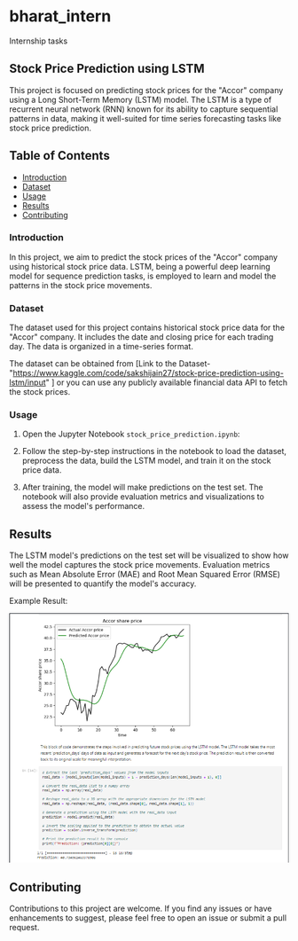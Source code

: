 # bharat_intern
Internship tasks

## Stock Price Prediction using LSTM


This project is focused on predicting stock prices for the "Accor" company using a Long Short-Term Memory (LSTM) model. The LSTM is a type of recurrent neural network (RNN) known for its ability to capture sequential patterns in data, making it well-suited for time series forecasting tasks like stock price prediction.

## Table of Contents

- [Introduction](#introduction)
- [Dataset](#dataset)
- [Usage](#usage)
- [Results](#results)
- [Contributing](#contributing)
  

### Introduction

In this project, we aim to predict the stock prices of the "Accor" company using historical stock price data. LSTM, being a powerful deep learning model for sequence prediction tasks, is employed to learn and model the patterns in the stock price movements.

### Dataset

The dataset used for this project contains historical stock price data for the "Accor" company. It includes the date and closing price for each trading day. The data is organized in a time-series format.

The dataset can be obtained from [Link to the Dataset- "https://www.kaggle.com/code/sakshijain27/stock-price-prediction-using-lstm/input"
] or you can use any publicly available financial data API to fetch the stock prices.

### Usage

1. Open the Jupyter Notebook `stock_price_prediction.ipynb`:


2. Follow the step-by-step instructions in the notebook to load the dataset, preprocess the data, build the LSTM model, and train it on the stock price data.

3. After training, the model will make predictions on the test set. The notebook will also provide evaluation metrics and visualizations to assess the model's performance.

## Results

The LSTM model's predictions on the test set will be visualized to show how well the model captures the stock price movements. Evaluation metrics such as Mean Absolute Error (MAE) and Root Mean Squared Error (RMSE) will be presented to quantify the model's accuracy.

Example Result:

![Prediction Result](https://github.com/shithead999/bharat_intern/blob/main/Screenshot%202023-07-30%20010347.png)

## Contributing

Contributions to this project are welcome. If you find any issues or have enhancements to suggest, please feel free to open an issue or submit a pull request.













